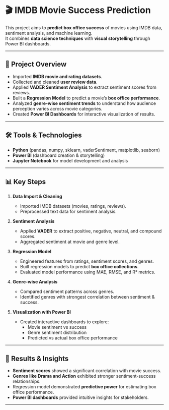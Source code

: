 # 🎬 IMDB Movie Success Prediction

This project aims to **predict box office success** of movies using IMDB data, sentiment analysis, and machine learning.  
It combines **data science techniques** with **visual storytelling** through Power BI dashboards.

---

## 📌 Project Overview
- Imported **IMDB movie and rating datasets**.  
- Collected and cleaned **user review data**.  
- Applied **VADER Sentiment Analysis** to extract sentiment scores from reviews.  
- Built a **Regression Model** to predict a movie’s **box office performance**.  
- Analyzed **genre-wise sentiment trends** to understand how audience perception varies across movie categories.  
- Created **Power BI Dashboards** for interactive visualization of results.

---

## 🛠️ Tools & Technologies
- **Python** (pandas, numpy, sklearn, vaderSentiment, matplotlib, seaborn)  
- **Power BI** (dashboard creation & storytelling)  
- **Jupyter Notebook** for model development and analysis  

---

## 📊 Key Steps
1. **Data Import & Cleaning**  
   - Imported IMDB datasets (movies, ratings, reviews).  
   - Preprocessed text data for sentiment analysis.  

2. **Sentiment Analysis**  
   - Applied **VADER** to extract positive, negative, neutral, and compound scores.  
   - Aggregated sentiment at movie and genre level.  

3. **Regression Model**  
   - Engineered features from ratings, sentiment scores, and genres.  
   - Built regression models to predict **box office collections**.  
   - Evaluated model performance using MAE, RMSE, and R² metrics.  

4. **Genre-wise Analysis**  
   - Compared sentiment patterns across genres.  
   - Identified genres with strongest correlation between sentiment & success.  

5. **Visualization with Power BI**  
   - Created interactive dashboards to explore:  
     - Movie sentiment vs success  
     - Genre sentiment distribution  
     - Predicted vs actual box office performance  

---

## 🚀 Results & Insights
- **Sentiment scores** showed a significant correlation with movie success.  
- **Genres like Drama and Action** exhibited stronger sentiment-success relationships.  
- Regression model demonstrated **predictive power** for estimating box office performance.  
- **Power BI dashboards** provided intuitive insights for stakeholders.  

---
